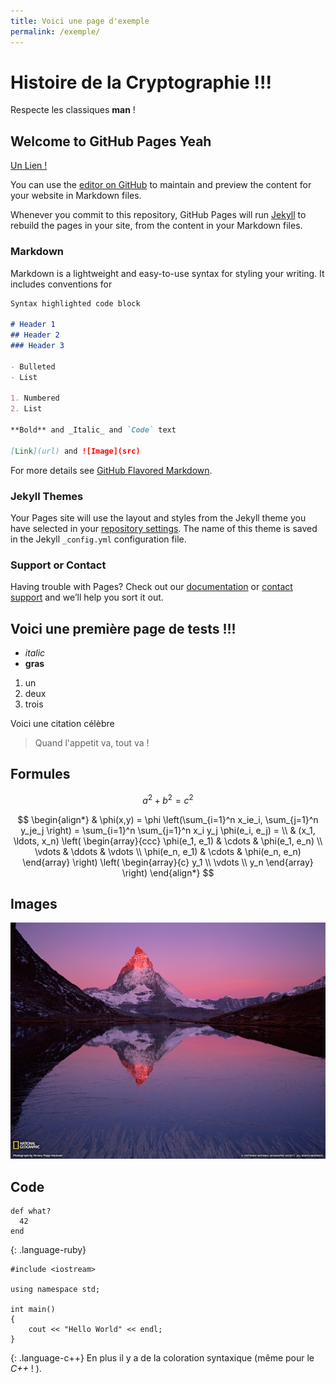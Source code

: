 ```yaml
---
title: Voici une page d'exemple
permalink: /exemple/
---
```

# Histoire de la Cryptographie !!!
Respecte les classiques **man** ! 

## Welcome to GitHub Pages **Yeah**

[Un Lien !](Page1.html)

You can use the [editor on GitHub](https://github.com/SamuelGallay/CryptoTPE/edit/master/index.md) to maintain and preview the content for your website in Markdown files.

Whenever you commit to this repository, GitHub Pages will run [Jekyll](https://jekyllrb.com/) to rebuild the pages in your site, from the content in your Markdown files.

### Markdown

Markdown is a lightweight and easy-to-use syntax for styling your writing. It includes conventions for

```markdown
Syntax highlighted code block

# Header 1
## Header 2
### Header 3

- Bulleted
- List

1. Numbered
2. List

**Bold** and _Italic_ and `Code` text

[Link](url) and ![Image](src)
```

For more details see [GitHub Flavored Markdown](https://guides.github.com/features/mastering-markdown/).

### Jekyll Themes

Your Pages site will use the layout and styles from the Jekyll theme you have selected in your [repository settings](https://github.com/SamuelGallay/CryptoTPE/settings). The name of this theme is saved in the Jekyll `_config.yml` configuration file.

### Support or Contact

Having trouble with Pages? Check out our [documentation](https://help.github.com/categories/github-pages-basics/) or [contact support](https://github.com/contact) and we’ll help you sort it out.

## Voici une première page de tests !!!

* *italic* 
* **gras** 


1. un
2. deux
3. trois  


Voici une citation célèbre
> Quand l'appetit va, tout va !

## Formules
$$
a^2 + b^2 = c^2
$$

$$
\begin{align*}
  & \phi(x,y) = \phi \left(\sum_{i=1}^n x_ie_i, \sum_{j=1}^n y_je_j \right)
  = \sum_{i=1}^n \sum_{j=1}^n x_i y_j \phi(e_i, e_j) = \\
  & (x_1, \ldots, x_n) \left( \begin{array}{ccc}
      \phi(e_1, e_1) & \cdots & \phi(e_1, e_n) \\
      \vdots & \ddots & \vdots \\
      \phi(e_n, e_1) & \cdots & \phi(e_n, e_n)
    \end{array} \right)
  \left( \begin{array}{c}
      y_1 \\
      \vdots \\
      y_n
    \end{array} \right)
\end{align*}
$$

## Images

![cervin](/images/cervin.jpg)

## Code 
~~~
def what?
  42
end
~~~
{: .language-ruby}

~~~
#include <iostream>

using namespace std;

int main()
{
	cout << "Hello World" << endl;
}
~~~
{: .language-c++}
En plus il y a de la coloration syntaxique (même pour le *C++* ! ).